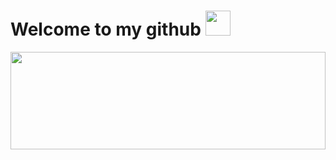 <h1>Welcome to my github <img src="" width="40"></h1>
<p align="center"><img width="100%" height="20%" src="https://e7.pngegg.com/pngimages/788/957/png-clipart-graphics-font-line-google-adwords-banner-orange-google-adwords-banner.png"></p>

